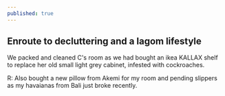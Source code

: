 ```yaml
---
published: true
---
```

## Enroute to decluttering and a lagom lifestyle

We packed and cleaned C's room as we had bought an ikea KALLAX shelf to replace her old small light grey cabinet, infested with cockroaches. 

R: Also bought a new pillow from Akemi for my room and pending slippers as my havaianas from Bali just broke recently.
